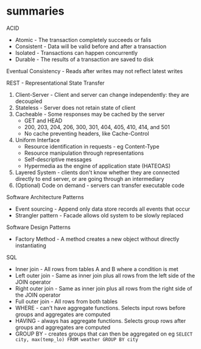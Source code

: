 # summaries

ACID
- Atomic - The transaction completely succeeds or falis
- Consistent - Data will be valid before and after a transaction
- Isolated - Transactions can happen concurrently
- Durable - The results of a transaction are saved to disk

Eventual Consistency - Reads after writes may not reflect latest writes

REST - Representational State Transfer
1. Client-Server - Client and server can change independently: they are decoupled
1. Stateless - Server does not retain state of client
1. Cacheable - Some responses may be cached by the server
    - GET and HEAD
    - 200, 203, 204, 206, 300, 301, 404, 405, 410, 414, and 501
    - No cache preventing headers, like Cache-Control
1. Uniform Interface
    - Resource identification in requests - eg Content-Type
    - Resource manipulation through representations
    - Self-descriptive messages
    - Hypermedia as the engine of application state (HATEOAS)
1. Layered System - clients don't know whether they are connected directly to end server, or are going through an intermediary
1. (Optional) Code on demand - servers can transfer executable code

Software Architecture Patterns
- Event sourcing - Append only data store records all events that occur
- Strangler pattern - Facade allows old system to be slowly replaced

Software Design Patterns
- Factory Method - A method creates a new object without directly instantiating 

SQL
- Inner join - All rows from tables A and B where a condition is met
- Left outer join - Same as inner join plus all rows from the left side of the JOIN operator
- Right outer join - Same as inner join plus all rows from the right side of the JOIN operator
- Full outer join - All rows from both tables
- WHERE - can't have aggregate functions. Selects input rows before groups and aggregates are computed
- HAVING - always has aggregate functions. Selects group rows after groups and aggregates are computed
- GROUP BY - creates groups that can then be aggregated on eg `SELECT city, max(temp_lo) FROM weather GROUP BY city`
